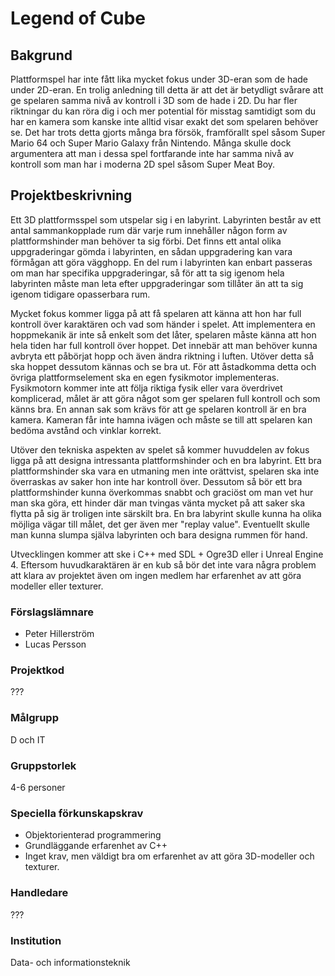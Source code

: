 # Legend of Cube

## Bakgrund
Plattformspel har inte fått lika mycket fokus under 3D-eran som de hade under 2D-eran. En trolig anledning till detta är att det är betydligt svårare att ge spelaren samma nivå av kontroll i 3D som de hade i 2D. Du har fler riktningar du kan röra dig i och mer potential för misstag samtidigt som du har en kamera som kanske inte alltid visar exakt det som spelaren behöver se. Det har trots detta gjorts många bra försök, framförallt spel såsom Super Mario 64 och Super Mario Galaxy från Nintendo. Många skulle dock argumentera att man i dessa spel fortfarande inte har samma nivå av kontroll som man har i moderna 2D spel såsom Super Meat Boy. 

## Projektbeskrivning
Ett 3D plattformsspel som utspelar sig i en labyrint. Labyrinten består av ett antal sammankopplade rum där varje rum innehåller någon form av plattformshinder man behöver ta sig förbi. Det finns ett antal olika uppgraderingar gömda i labyrinten, en sådan uppgradering kan vara förmågan att göra vägghopp. En del rum i labyrinten kan enbart passeras om man har specifika uppgraderingar, så för att ta sig igenom hela labyrinten måste man leta efter uppgraderingar som tillåter än att ta sig igenom tidigare opasserbara rum.

Mycket fokus kommer ligga på att få spelaren att känna att hon har full kontroll över karaktären och vad som händer i spelet. Att implementera en hoppmekanik är inte så enkelt som det låter, spelaren måste känna att hon hela tiden har full kontroll över hoppet. Det innebär att man behöver kunna avbryta ett påbörjat hopp och även ändra riktning i luften. Utöver detta så ska hoppet dessutom kännas och se bra ut. För att åstadkomma detta och övriga plattformselement ska en egen fysikmotor implementeras. Fysikmotorn kommer inte att följa riktiga fysik eller vara överdrivet komplicerad, målet är att göra något som ger spelaren full kontroll och som känns bra. En annan sak som krävs för att ge spelaren kontroll är en bra kamera. Kameran får inte hamna ivägen och måste se till att spelaren kan bedöma avstånd och vinklar korrekt.

Utöver den tekniska aspekten av spelet så kommer huvuddelen av fokus ligga på att designa intressanta plattformshinder och en bra labyrint. Ett bra plattformshinder ska vara en utmaning men inte orättvist, spelaren ska inte överraskas av saker hon inte har kontroll över. Dessutom så bör ett bra plattformshinder kunna överkommas snabbt och graciöst om man vet hur man ska göra, ett hinder där man tvingas vänta mycket på att saker ska flytta på sig är troligen inte särskilt bra. En bra labyrint skulle kunna ha olika möjliga vägar till målet, det ger även mer "replay value". Eventuellt skulle man kunna slumpa själva labyrinten och bara designa rummen för hand.

Utvecklingen kommer att ske i C++ med SDL + Ogre3D eller i Unreal Engine 4. Eftersom huvudkaraktären är en kub så bör det inte vara några problem att klara av projektet även om ingen medlem har erfarenhet av att göra modeller eller texturer.

### Förslagslämnare
- Peter Hillerström
- Lucas Persson

### Projektkod
???

### Målgrupp
D och IT

### Gruppstorlek
4-6 personer

### Speciella förkunskapskrav
- Objektorienterad programmering
- Grundläggande erfarenhet av C++
- Inget krav, men väldigt bra om erfarenhet av att göra 3D-modeller och texturer.

### Handledare
???

### Institution
Data- och informationsteknik
